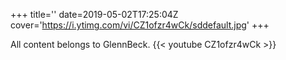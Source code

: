 +++
title=''
date=2019-05-02T17:25:04Z
cover='https://i.ytimg.com/vi/CZ1ofzr4wCk/sddefault.jpg'
+++

All content belongs to GlennBeck.
{{< youtube CZ1ofzr4wCk >}}
